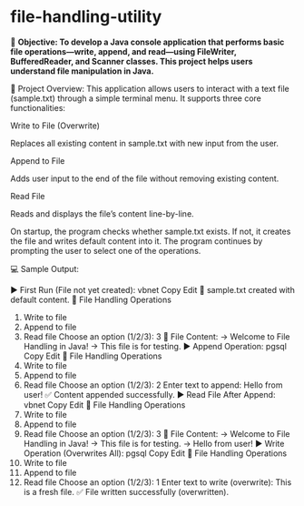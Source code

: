 # file-handling-utility


🎯 **Objective:
To develop a Java console application that performs basic file operations—write, append, and read—using FileWriter, BufferedReader, and Scanner classes. This project helps users understand file manipulation in Java.**

📘 Project Overview:
This application allows users to interact with a text file (sample.txt) through a simple terminal menu. It supports three core functionalities:

Write to File (Overwrite)

Replaces all existing content in sample.txt with new input from the user.

Append to File

Adds user input to the end of the file without removing existing content.

Read File

Reads and displays the file’s content line-by-line.

On startup, the program checks whether sample.txt exists. If not, it creates the file and writes default content into it. The program continues by prompting the user to select one of the operations.

💻 Sample Output:


▶ First Run (File not yet created):
vbnet
Copy
Edit
📄 sample.txt created with default content.
📁 File Handling Operations
1. Write to file
2. Append to file
3. Read file
Choose an option (1/2/3): 3
📄 File Content:
→ Welcome to File Handling in Java!
→ This file is for testing.
▶ Append Operation:
pgsql
Copy
Edit
📁 File Handling Operations
1. Write to file
2. Append to file
3. Read file
Choose an option (1/2/3): 2
Enter text to append: Hello from user!
✅ Content appended successfully.
▶ Read File After Append:
vbnet
Copy
Edit
📁 File Handling Operations
1. Write to file
2. Append to file
3. Read file
Choose an option (1/2/3): 3
📄 File Content:
→ Welcome to File Handling in Java!
→ This file is for testing.
→ Hello from user!
▶ Write Operation (Overwrites All):
pgsql
Copy
Edit
📁 File Handling Operations
1. Write to file
2. Append to file
3. Read file
Choose an option (1/2/3): 1
Enter text to write (overwrite): This is a fresh file.
✅ File written successfully (overwritten).
   
